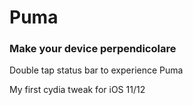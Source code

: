 # Puma
### Make your device perpendicolare

Double tap status bar to experience Puma

My first cydia tweak for iOS 11/12
